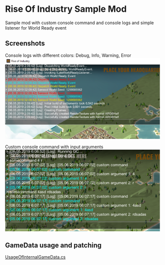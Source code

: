 # Rise Of Industry Sample Mod

Sample mod with custom console command and console logs and simple listener for World Ready event

## Screenshots

Console logs with different colors: Debug, Info, Warning, Error
![Console logs](https://github.com/S-anasol/ROI-CustomMod/raw/master/console_logs.png)



Custom console command with input arguments
![Console command](https://github.com/S-anasol/ROI-CustomMod/raw/master/custom_command.png)

## GameData usage and patching

[UsageOfInternalGameData.cs](https://github.com/S-anasol/ROI-CustomMod/raw/master/UsageOfInternalGameData.cs)

